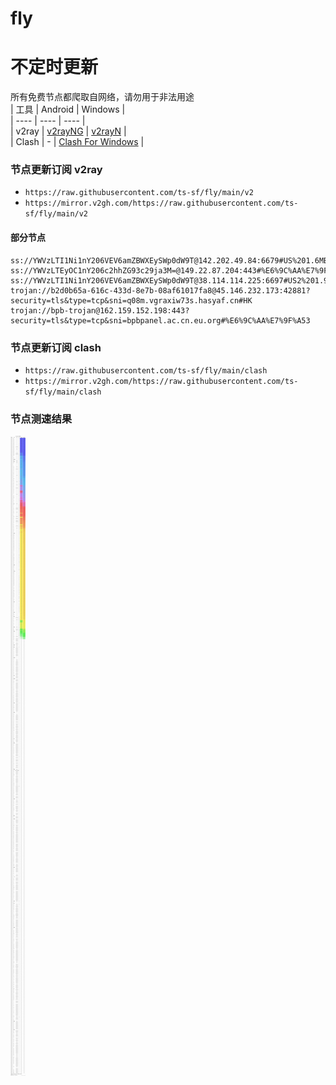 # fly
# 不定时更新
所有免费节点都爬取自网络，请勿用于非法用途  
|  工具  | Android  | Windows  |  
|  ----  | ----   | ----  |  
| v2ray  | [v2rayNG](https://github.com/2dust/v2rayNG/releases) | [v2rayN](https://github.com/2dust/v2rayN/releases) |  
| Clash  | - | [Clash For Windows](https://github.com/2dust/clashN/releases) | 
  
### 节点更新订阅  v2ray
- `https://raw.githubusercontent.com/ts-sf/fly/main/v2`  
- `https://mirror.v2gh.com/https://raw.githubusercontent.com/ts-sf/fly/main/v2`  

#### 部分节点  
``` 
ss://YWVzLTI1Ni1nY206VEV6amZBWXEySWp0dW9T@142.202.49.84:6679#US%201.6MB%2Fs
ss://YWVzLTEyOC1nY206c2hhZG93c29ja3M=@149.22.87.204:443#%E6%9C%AA%E7%9F%A52%203.4MB%2Fs
ss://YWVzLTI1Ni1nY206VEV6amZBWXEySWp0dW9T@38.114.114.225:6697#US2%201.9MB%2Fs
trojan://b2d0b65a-616c-433d-8e7b-08af61017fa8@45.146.232.173:42881?security=tls&type=tcp&sni=q08m.vgraxiw73s.hasyaf.cn#HK
trojan://bpb-trojan@162.159.152.198:443?security=tls&type=tcp&sni=bpbpanel.ac.cn.eu.org#%E6%9C%AA%E7%9F%A53
```
### 节点更新订阅  clash
- `https://raw.githubusercontent.com/ts-sf/fly/main/clash`  
- `https://mirror.v2gh.com/https://raw.githubusercontent.com/ts-sf/fly/main/clash`  

### 节点测速结果
![image](traffic.png)
